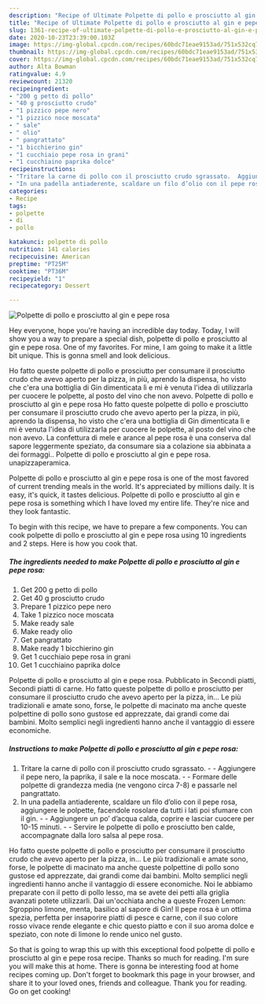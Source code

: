 ```yaml
---
description: "Recipe of Ultimate Polpette di pollo e prosciutto al gin e pepe rosa"
title: "Recipe of Ultimate Polpette di pollo e prosciutto al gin e pepe rosa"
slug: 1361-recipe-of-ultimate-polpette-di-pollo-e-prosciutto-al-gin-e-pepe-rosa
date: 2020-10-23T23:39:00.103Z
image: https://img-global.cpcdn.com/recipes/60bdc71eae9153ad/751x532cq70/polpette-di-pollo-e-prosciutto-al-gin-e-pepe-rosa-recipe-main-photo.jpg
thumbnail: https://img-global.cpcdn.com/recipes/60bdc71eae9153ad/751x532cq70/polpette-di-pollo-e-prosciutto-al-gin-e-pepe-rosa-recipe-main-photo.jpg
cover: https://img-global.cpcdn.com/recipes/60bdc71eae9153ad/751x532cq70/polpette-di-pollo-e-prosciutto-al-gin-e-pepe-rosa-recipe-main-photo.jpg
author: Alta Bowman
ratingvalue: 4.9
reviewcount: 21320
recipeingredient:
- "200 g petto di pollo"
- "40 g prosciutto crudo"
- "1 pizzico pepe nero"
- "1 pizzico noce moscata"
- " sale"
- " olio"
- " pangrattato"
- "1 bicchierino gin"
- "1 cucchiaio pepe rosa in grani"
- "1 cucchiaino paprika dolce"
recipeinstructions:
- "Tritare la carne di pollo con il prosciutto crudo sgrassato.  Aggiungere il pepe nero, la paprika, il sale e la noce moscata.  Formare delle polpette di grandezza media (ne vengono circa 7-8) e passarle nel pangrattato."
- "In una padella antiaderente, scaldare un filo d’olio con il pepe rosa, aggiungere le polpette, facendole rosolare da tutti i lati poi sfumare con il gin.  Aggiungere un po’ d’acqua calda, coprire e lasciar cuocere per 10-15 minuti.  Servire le polpette di pollo e prosciutto ben calde, accompagnate dalla loro salsa al pepe rosa."
categories:
- Recipe
tags:
- polpette
- di
- pollo

katakunci: polpette di pollo 
nutrition: 141 calories
recipecuisine: American
preptime: "PT25M"
cooktime: "PT36M"
recipeyield: "1"
recipecategory: Dessert

---
```



![Polpette di pollo e prosciutto al gin e pepe rosa](https://img-global.cpcdn.com/recipes/60bdc71eae9153ad/751x532cq70/polpette-di-pollo-e-prosciutto-al-gin-e-pepe-rosa-recipe-main-photo.jpg)

Hey everyone, hope you're having an incredible day today. Today, I will show you a way to prepare a special dish, polpette di pollo e prosciutto al gin e pepe rosa. One of my favorites. For mine, I am going to make it a little bit unique. This is gonna smell and look delicious.

Ho fatto queste polpette di pollo e prosciutto per consumare il prosciutto crudo che avevo aperto per la pizza, in più, aprendo la dispensa, ho visto che c&#39;era una bottiglia di Gin dimenticata lì e mi è venuta l&#39;idea di utilizzarla per cuocere le polpette, al posto del vino che non avevo. Polpette di pollo e prosciutto al gin e pepe rosa Ho fatto queste polpette di pollo e prosciutto per consumare il prosciutto crudo che avevo aperto per la pizza, in più, aprendo la dispensa, ho visto che c&#39;era una bottiglia di Gin dimenticata lì e mi è venuta l&#39;idea di utilizzarla per cuocere le polpette, al posto del vino che non avevo. La confettura di mele e arance al pepe rosa è una conserva dal sapore leggermente speziato, da consumare sia a colazione sia abbinata a dei formaggi.. Polpette di pollo e prosciutto al gin e pepe rosa. unapizzaperamica.

Polpette di pollo e prosciutto al gin e pepe rosa is one of the most favored of current trending meals in the world. It's appreciated by millions daily. It is easy, it's quick, it tastes delicious. Polpette di pollo e prosciutto al gin e pepe rosa is something which I have loved my entire life. They're nice and they look fantastic.


To begin with this recipe, we have to prepare a few components. You can cook polpette di pollo e prosciutto al gin e pepe rosa using 10 ingredients and 2 steps. Here is how you cook that.

<!--inarticleads1-->

##### The ingredients needed to make Polpette di pollo e prosciutto al gin e pepe rosa:

1. Get 200 g petto di pollo
1. Get 40 g prosciutto crudo
1. Prepare 1 pizzico pepe nero
1. Take 1 pizzico noce moscata
1. Make ready  sale
1. Make ready  olio
1. Get  pangrattato
1. Make ready 1 bicchierino gin
1. Get 1 cucchiaio pepe rosa in grani
1. Get 1 cucchiaino paprika dolce


Polpette di pollo e prosciutto al gin e pepe rosa. Pubblicato in Secondi piatti, Secondi piatti di carne. Ho fatto queste polpette di pollo e prosciutto per consumare il prosciutto crudo che avevo aperto per la pizza, in… Le più tradizionali e amate sono, forse, le polpette di macinato ma anche queste polpettine di pollo sono gustose ed apprezzate, dai grandi come dai bambini. Molto semplici negli ingredienti hanno anche il vantaggio di essere economiche. 

<!--inarticleads2-->

##### Instructions to make Polpette di pollo e prosciutto al gin e pepe rosa:

1. Tritare la carne di pollo con il prosciutto crudo sgrassato. -  - Aggiungere il pepe nero, la paprika, il sale e la noce moscata. -  - Formare delle polpette di grandezza media (ne vengono circa 7-8) e passarle nel pangrattato.
1. In una padella antiaderente, scaldare un filo d’olio con il pepe rosa, aggiungere le polpette, facendole rosolare da tutti i lati poi sfumare con il gin. -  - Aggiungere un po’ d’acqua calda, coprire e lasciar cuocere per 10-15 minuti. -  - Servire le polpette di pollo e prosciutto ben calde, accompagnate dalla loro salsa al pepe rosa.


Ho fatto queste polpette di pollo e prosciutto per consumare il prosciutto crudo che avevo aperto per la pizza, in… Le più tradizionali e amate sono, forse, le polpette di macinato ma anche queste polpettine di pollo sono gustose ed apprezzate, dai grandi come dai bambini. Molto semplici negli ingredienti hanno anche il vantaggio di essere economiche. Noi le abbiamo preparate con il petto di pollo lesso, ma se avete dei petti alla griglia avanzati potete utilizzarli. Dai un&#39;occhiata anche a queste Frozen Lemon: Sgroppino limone, menta, basilico al sapore di Gin! Il pepe rosa è un ottima spezia, perfetta per insaporire piatti di pesce e carne, con il suo colore rosso vivace rende elegante e chic questo piatto e con il suo aroma dolce e speziato, con note di limone lo rende unico nel gusto. 

So that is going to wrap this up with this exceptional food polpette di pollo e prosciutto al gin e pepe rosa recipe. Thanks so much for reading. I'm sure you will make this at home. There is gonna be interesting food at home recipes coming up. Don't forget to bookmark this page in your browser, and share it to your loved ones, friends and colleague. Thank you for reading. Go on get cooking!
